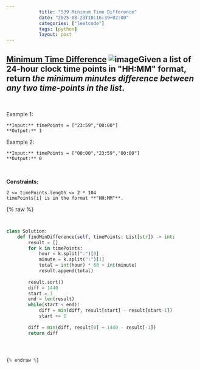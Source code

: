 ```yaml
---
            title: "539 Minimum Time Difference"
            date: "2025-08-23T10:16:39+02:00"
            categories: ["leetcode"]
            tags: [python]
            layout: post
---
```

            
## [Minimum Time Difference](https://leetcode.com/problems/minimum-time-difference) ![image](https://img.shields.io/badge/Difficulty-Medium-orange)Given a list of 24-hour clock time points in **"HH:MM"** format, return *the minimum **minutes** difference between any two time-points in the list*.

 

Example 1:

```
**Input:** timePoints = ["23:59","00:00"]
**Output:** 1

```

Example 2:

```
**Input:** timePoints = ["00:00","23:59","00:00"]
**Output:** 0

```

 

**Constraints:**

	2 <= timePoints.length <= 2 * 104
	timePoints[i] is in the format **"HH:MM"**.

{% raw %}


```python


class Solution:
    def findMinDifference(self, timePoints: List[str]) -> int:
        result = []
        for k in timePoints:
            hour = k.split(":")[0]
            minute = k.split(":")[1]
            total = int(hour) * 60 + int(minute)
            result.append(total)
        
        result.sort()
        diff = 1440
        start = 1
        end = len(result)
        while(start < end):
            diff = min(diff, result[start] - result[start-1])
            start += 1
        
        diff = min(diff, result[0] + 1440 - result[-1])
        return diff

        


{% endraw %}
```
